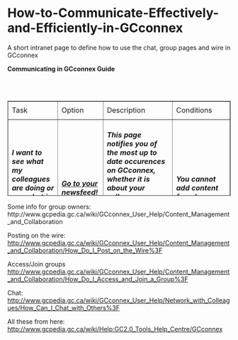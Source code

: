 # How-to-Communicate-Effectively-and-Efficiently-in-GCconnex
A short intranet page to define how to use the chat, group pages and wire in GCconnex
<p><strong>Communicating in GCconnex Guide</strong></p><table width="515" height="215" border="1">
<tr>        
<td height="41">Task</td>        
<td>Option</td>        
<td>Description</td>        
<td>Conditions</td> 
</tr>      
<tr>        
<td height="61"><h5>I want to see what my colleagues are doing or see what is happening on GCconnex!</a></h5></td>        
<td><h5><a href="https://gcconnex.gc.ca/newsfeed">Go to your newsfeed!</a></h5></td>        
<td><h5>This page notifies you of the most up to date occurences on GCconnex, whether it is about your colleagues, groups you are a part of or general updates being done to the system.</h5></td>        
<td><h5>You cannot add content from here.</h5></td>      
<tr><td><h5>I want to write a little something about what I'm currently doing.</a></h5></td>        
<td><h5><a href="https://gcconnex.gc.ca/thewire/all">Go to The Wire!</h5></td>        
<td><h5>This page is considered a "microblogging" area, where you can write about yourself and what you are currently doing.  Don't forget - others can comment!</h5></td>        
<td><h5>There is a 140 character limit and colleagues can comment; so try not to be too controversial!</h5></td>      
<tr><td><h5>I want to collaborate with others on either a project, program or just share ideas!</a></h5></td>        
<td><h5><a href="https://gcconnex.gc.ca/groups">Go to Groups!</a></h5></td>        
<td><h5>You can share your ideas, documents, or projects with a very specific group of people or share with the whole GCconnex community!</h5></td>        
<td><h5>You need your colleague to be registered with GCconnex for them to connect to your group.</h5></td>
<tr><td><h5>I want to write a regular update to my followers and colleagues about what I'm doing or interested in!<a></h5></td> 
<td><h5><a href="https://gcconnex.gc.ca/blog/all">Go to your Blog!</h5></td> 
<td><h5>Express yourself through GCconnex's Blog option, which allows you to write lengthy content about what you're interested in or what you're doing.  Remember: your colleagues can comment!</h5></td> 
<td><h5>Others can comment on your posts, so try not to be too controversial!</h5></td>      
<tr> <td><h5>I want to get colleagues' opinion(s) on something!</a></h5></td> 
<td><h5><a href="https://gcconnex.gc.ca/polls">Go to Polls by clicking on the More tab!</a></h5></td> 
<td><h5>This area allows you to create or participate in polls or surveys.  This is a great tool when a group decision needs to be made!</h5></td> 
<td><h5>Your colleagues need to be registered on GCconnex.</h5></td>      
<tr> <td><h5>I want to chat instantly with colleagues that are currently online.</h5></td> 
<td><h5>There is a chat option at the bottom, right hand corner of your GCconnex screen!</h5></td> 
<td><h5>This option allows you to chat "live" with your colleagues whom are already on GCconnex, remember if a decision is made - you may want to save the conversation by copying and pasting it into a word document.</h5></td>
</table>
Some info for group owners:
http://www.gcpedia.gc.ca/wiki/GCconnex_User_Help/Content_Management_and_Collaboration

Posting on the wire:
http://www.gcpedia.gc.ca/wiki/GCconnex_User_Help/Content_Management_and_Collaboration/How_Do_I_Post_on_the_Wire%3F

Access/Join groups
http://www.gcpedia.gc.ca/wiki/GCconnex_User_Help/Content_Management_and_Collaboration/How_Do_I_Access_and_Join_a_Group%3F

Chat:
http://www.gcpedia.gc.ca/wiki/GCconnex_User_Help/Network_with_Colleagues/How_Can_I_Chat_with_Others%3F

All these from here: http://www.gcpedia.gc.ca/wiki/Help:GC2.0_Tools_Help_Centre/GCconnex
